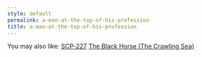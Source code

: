 ```yaml
---
style: default
permalink: a-man-at-the-top-of-his-profession
title: a-man-at-the-top-of-his-profession
---
```

You may also like:
[SCP-227](http://scp-wiki.net/scp-227)
[The Black Horse (The Crawling Sea)](http://scp-wiki.net/the-black-horse)